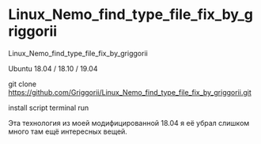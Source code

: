 # Linux_Nemo_find_type_file_fix_by_griggorii
Linux_Nemo_find_type_file_fix_by_griggorii

Ubuntu 18.04 / 18.10 / 19.04

git clone https://github.com/Griggorii/Linux_Nemo_find_type_file_fix_by_griggorii.git

install script terminal run 

Эта технология из моей модифицированной 18.04 я её убрал слишком много там ещё интересных вещей.



